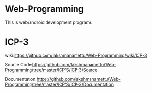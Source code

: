 # Web-Programming
This is web/android development programs 

# ICP-3
wiki:https://github.com/lakshmanamettu/Web-Programming/wiki/ICP-3 

Source Code:https://github.com/lakshmanamettu/Web-Programming/tree/master/ICP'S/ICP-3/Source

Documentation:https://github.com/lakshmanamettu/Web-Programming/tree/master/ICP'S/ICP-3/Documentation
